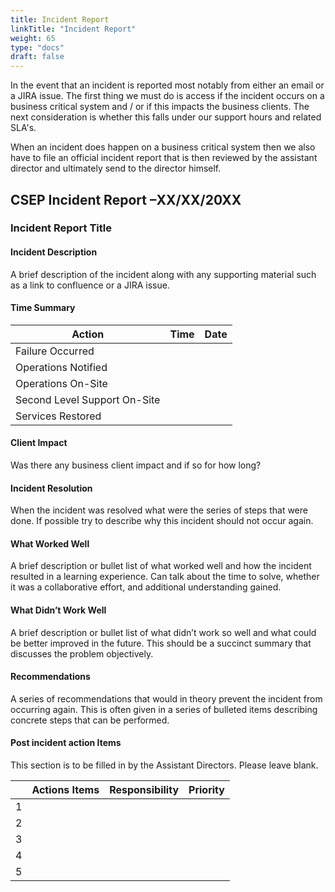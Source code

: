 ```yaml
---
title: Incident Report
linkTitle: "Incident Report"
weight: 65
type: "docs"
draft: false
---
```



In the event that an incident is reported most notably from either an email or a JIRA issue. The first thing we must do is access if the incident occurs on a business critical system and / or if this impacts the business clients. The next consideration is whether this falls under our support hours and related SLA's.

When an incident does happen on a business critical system then we also have to file an official incident report that is then reviewed by the assistant director and ultimately send to the director himself.

## CSEP Incident Report –XX/XX/20XX

### Incident Report Title

#### Incident Description

A brief description of the incident along with any supporting material such as a link to confluence or a JIRA issue.

#### Time Summary

| Action                        | Time | Date |
|-------------------------------|------|------|
| Failure Occurred              |      |      |
| Operations Notified           |      |      |
| Operations On-Site            |      |      |
| Second Level Support On-Site  |      |      |
| Services Restored             |      |      |

#### Client Impact

Was there any business client impact and if so for how long?

#### Incident Resolution

When the incident was resolved what were the series of steps that were done. If possible try to describe why this incident should not occur again.

#### What Worked Well

A brief description or bullet list of what worked well and how the incident resulted in a learning experience. Can talk about the time to solve, whether it was a collaborative effort, and additional understanding gained.

#### What Didn’t Work Well

A brief description or bullet list of what didn’t work so well and what could be better improved in the future. This should be a succinct summary that discusses the problem objectively.

#### Recommendations

A series of recommendations that would in theory prevent the incident from occurring again. This is often given in a series of bulleted items describing concrete steps that can be performed.

#### Post incident action Items

This section is to be filled in by the Assistant Directors. Please leave blank.

|    | Actions Items | Responsibility | Priority |
|----|---------------|----------------|----------|
| 1  |               |                |          |
| 2  |               |                |          |
| 3  |               |                |          |
| 4  |               |                |          |
| 5  |               |                |          |

